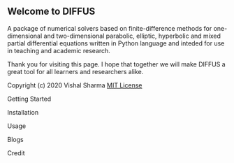 ## Welcome to DIFFUS

A package of numerical solvers based on finite-difference methods for one-dimensional and two-dimensional parabolic, elliptic, hyperbolic and mixed partial differential equations written in Python language and inteded for use in teaching and academic research.

Thank you for visiting this page. I hope that together we will make DIFFUS a great tool for all learners and researchers alike.

Copyright (c) 2020 Vishal Sharma
[MIT License](https://github.com/vxsharma-14/DIFFUS/blob/main/LICENSE.md)


Getting Started

Installation

Usage

Blogs

Credit



